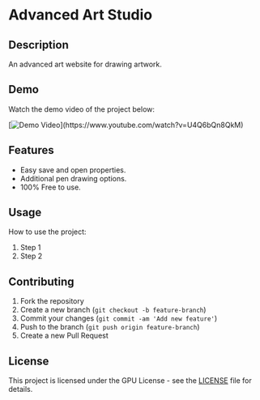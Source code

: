# Advanced Art Studio

## Description
An advanced art website for drawing artwork.

## Demo
Watch the demo video of the project below:

[![Demo Video]([https://i9.ytimg.com/vi_webp/KDDDr3c0gV0/mq2.webp?sqp=CODy1LwG-oaymwEmCMACELQB8quKqQMa8AEB-AH-CYAC0AWKAgwIABABGD0gRyh_MA8=&rs=AOn4CLC5uv7mVtuvQp0YOlHRa3LY8MqGHg](https://i9.ytimg.com/vi_webp/U4Q6bQn8QkM/mqdefault.webp?v=67954dba&sqp=CMya1bwG&rs=AOn4CLCjzQVN3RHujZa8N-a3GNPQ5h9T0Q))](https://www.youtube.com/watch?v=U4Q6bQn8QkM)

## Features
- Easy save and open properties.
- Additional pen drawing options.
- 100% Free to use.

## Usage
How to use the project:

1. Step 1
2. Step 2

## Contributing
1. Fork the repository
2. Create a new branch (`git checkout -b feature-branch`)
3. Commit your changes (`git commit -am 'Add new feature'`)
4. Push to the branch (`git push origin feature-branch`)
5. Create a new Pull Request

## License
This project is licensed under the GPU License - see the [LICENSE](LICENSE) file for details.

